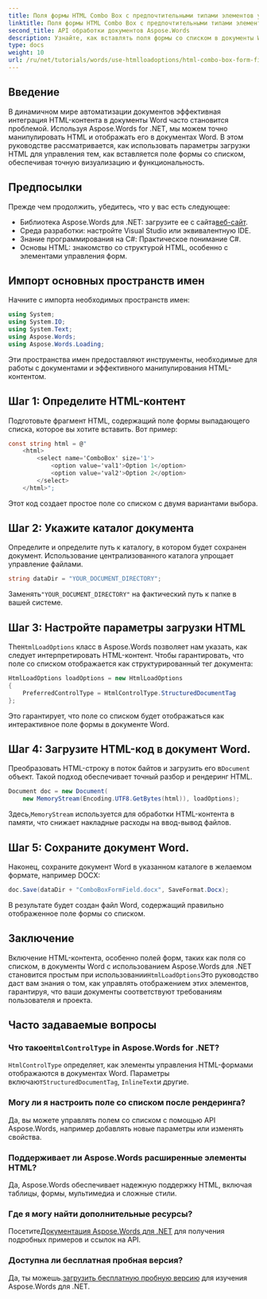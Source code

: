 ```yaml
---
title: Поля формы HTML Combo Box с предпочтительными типами элементов управления
linktitle: Поля формы HTML Combo Box с предпочтительными типами элементов управления
second_title: API обработки документов Aspose.Words
description: Узнайте, как вставлять поля формы со списком в документы Word с помощью Aspose.Words для .NET. Это пошаговое руководство охватывает параметры загрузки HTML, предпочтительные типы элементов управления и расширенные советы по настройке для бесшовной автоматизации документов.
type: docs
weight: 10
url: /ru/net/tutorials/words/use-htmlloadoptions/html-combo-box-form-fields-with-preferred-control-types/
---
```

## Введение

В динамичном мире автоматизации документов эффективная интеграция HTML-контента в документы Word часто становится проблемой. Используя Aspose.Words for .NET, мы можем точно манипулировать HTML и отображать его в документах Word. В этом руководстве рассматривается, как использовать параметры загрузки HTML для управления тем, как вставляется поле формы со списком, обеспечивая точную визуализацию и функциональность.

## Предпосылки

Прежде чем продолжить, убедитесь, что у вас есть следующее:

-  Библиотека Aspose.Words для .NET: загрузите ее с сайта[веб-сайт](https://releases.aspose.com/words/net/). 
- Среда разработки: настройте Visual Studio или эквивалентную IDE.  
- Знание программирования на C#: Практическое понимание C#.  
- Основы HTML: знакомство со структурой HTML, особенно с элементами управления форм.  

## Импорт основных пространств имен

Начните с импорта необходимых пространств имен:

```csharp
using System;
using System.IO;
using System.Text;
using Aspose.Words;
using Aspose.Words.Loading;
```

Эти пространства имен предоставляют инструменты, необходимые для работы с документами и эффективного манипулирования HTML-контентом.

## Шаг 1: Определите HTML-контент

Подготовьте фрагмент HTML, содержащий поле формы выпадающего списка, которое вы хотите вставить. Вот пример:

```csharp
const string html = @"
    <html>
        <select name='ComboBox' size='1'>
            <option value='val1'>Option 1</option>
            <option value='val2'>Option 2</option>
        </select>
    </html>";
```

Этот код создает простое поле со списком с двумя вариантами выбора.

## Шаг 2: Укажите каталог документа

Определите и определите путь к каталогу, в котором будет сохранен документ. Использование централизованного каталога упрощает управление файлами.

```csharp
string dataDir = "YOUR_DOCUMENT_DIRECTORY";
```

 Заменять`"YOUR_DOCUMENT_DIRECTORY"` на фактический путь к папке в вашей системе.

## Шаг 3: Настройте параметры загрузки HTML

 The`HtmlLoadOptions` класс в Aspose.Words позволяет нам указать, как следует интерпретировать HTML-контент. Чтобы гарантировать, что поле со списком отображается как структурированный тег документа:

```csharp
HtmlLoadOptions loadOptions = new HtmlLoadOptions
{
    PreferredControlType = HtmlControlType.StructuredDocumentTag
};
```

Это гарантирует, что поле со списком будет отображаться как интерактивное поле формы в документе Word.

## Шаг 4: Загрузите HTML-код в документ Word.

 Преобразовать HTML-строку в поток байтов и загрузить его в`Document` объект. Такой подход обеспечивает точный разбор и рендеринг HTML.

```csharp
Document doc = new Document(
    new MemoryStream(Encoding.UTF8.GetBytes(html)), loadOptions);
```

 Здесь,`MemoryStream` используется для обработки HTML-контента в памяти, что снижает накладные расходы на ввод-вывод файлов.

## Шаг 5: Сохраните документ Word.

Наконец, сохраните документ Word в указанном каталоге в желаемом формате, например DOCX:

```csharp
doc.Save(dataDir + "ComboBoxFormField.docx", SaveFormat.Docx);
```

В результате будет создан файл Word, содержащий правильно отображенное поле формы со списком.

## Заключение

 Включение HTML-контента, особенно полей форм, таких как поля со списком, в документы Word с использованием Aspose.Words для .NET становится простым при использовании`HtmlLoadOptions`Это руководство даст вам знания о том, как управлять отображением этих элементов, гарантируя, что ваши документы соответствуют требованиям пользователя и проекта.

## Часто задаваемые вопросы

###  Что такое`HtmlControlType` in Aspose.Words for .NET?
`HtmlControlType` определяет, как элементы управления HTML-формами отображаются в документах Word. Параметры включают`StructuredDocumentTag`, `InlineText`и другие.

### Могу ли я настроить поле со списком после рендеринга?
Да, вы можете управлять полем со списком с помощью API Aspose.Words, например добавлять новые параметры или изменять свойства.

### Поддерживает ли Aspose.Words расширенные элементы HTML?
Да, Aspose.Words обеспечивает надежную поддержку HTML, включая таблицы, формы, мультимедиа и сложные стили.

### Где я могу найти дополнительные ресурсы?
 Посетите[Документация Aspose.Words для .NET](https://reference.aspose.com/words/net/) для получения подробных примеров и ссылок на API.

### Доступна ли бесплатная пробная версия?
 Да, ты можешь.[загрузить бесплатную пробную версию](https://releases.aspose.com/) для изучения Aspose.Words для .NET.